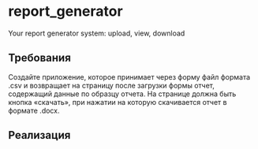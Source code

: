 # report_generator
Your report generator system: upload, view, download


## Требования
Создайте приложение, которое принимает через форму файл формата .csv и возвращает на страницу после загрузки формы отчет, содержащий данные по образцу отчета. На странице должна быть кнопка «скачать», при нажатии на которую скачивается отчет в формате .docx. 


## Реализация
